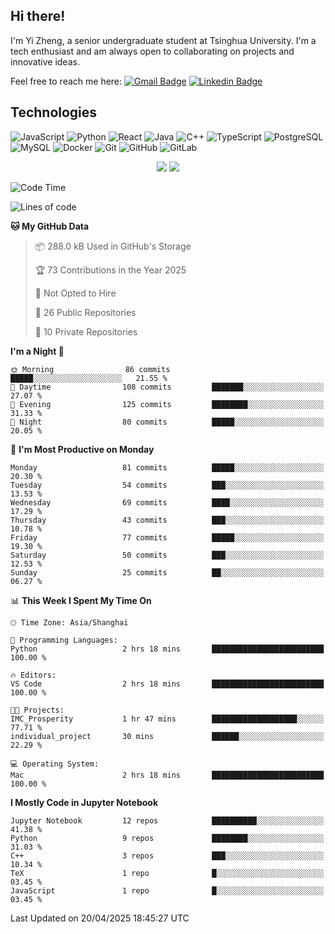## Hi there!

I'm Yi Zheng, a senior undergraduate student at Tsinghua University. I'm a tech enthusiast and am always open to collaborating on projects and innovative ideas.

Feel free to reach me here: [![Gmail Badge](https://img.shields.io/badge/-zhengyi20thu@gmail.com-c14438?style=flat-square&logo=Gmail&logoColor=white&link=mailto:zhengyi20thu@gmail.com)](mailto:zhengyi20thu@gmail.com)
[![Linkedin Badge](https://img.shields.io/badge/-yizheng20-blue?style=flat-square&logo=Linkedin&logoColor=white&link=https://www.linkedin.com/in/yizheng20/)](https://www.linkedin.com/in/yi-zheng-mfe/)

## Technologies

![JavaScript](https://img.shields.io/badge/-JavaScript-black?style=flat-square&logo=javascript)
![Python](https://img.shields.io/badge/-Python-black?style=flat-square&logo=Python)
![React](https://img.shields.io/badge/-React-black?style=flat-square&logo=react)
![Java](https://img.shields.io/badge/-java-E34A86?style=flat-square&logo=java)
![C++](https://img.shields.io/badge/-C++-00599C?style=flat-square&logo=c)
![TypeScript](https://img.shields.io/badge/-TypeScript-007ACC?style=flat-square&logo=typescript)
![PostgreSQL](https://img.shields.io/badge/-PostgreSQL-336791?style=flat-square&logo=postgresql)
![MySQL](https://img.shields.io/badge/-MySQL-black?style=flat-square&logo=mysql)
![Docker](https://img.shields.io/badge/-Docker-black?style=flat-square&logo=docker)
![Git](https://img.shields.io/badge/-Git-black?style=flat-square&logo=git)
![GitHub](https://img.shields.io/badge/-GitHub-181717?style=flat-square&logo=github)
![GitLab](https://img.shields.io/badge/-GitLab-FCA121?style=flat-square&logo=gitlab)

<p align="center">
    <img src = "https://github-readme-stats.vercel.app/api?username=Zheng-Yi-git&show_icons=true&theme=yeblu&hide_border=true&count_private=true">
    <img src = "https://github-readme-stats.vercel.app/api/top-langs/?username=Zheng-Yi-git&hide=html,css&theme=yeblu&layout=compact&hide_border=true&count_private=true&langs_count=8">
</p>

<!--START_SECTION:waka-->
![Code Time](http://img.shields.io/badge/Code%20Time-1%2C272%20hrs%2010%20mins-blue)

![Lines of code](https://img.shields.io/badge/From%20Hello%20World%20I%27ve%20Written-2.8%20million%20lines%20of%20code-blue)

**🐱 My GitHub Data** 

> 📦 288.0 kB Used in GitHub's Storage 
 > 
> 🏆 73 Contributions in the Year 2025
 > 
> 🚫 Not Opted to Hire
 > 
> 📜 26 Public Repositories 
 > 
> 🔑 10 Private Repositories 
 > 
**I'm a Night 🦉** 

```text
🌞 Morning                86 commits          █████░░░░░░░░░░░░░░░░░░░░   21.55 % 
🌆 Daytime                108 commits         ███████░░░░░░░░░░░░░░░░░░   27.07 % 
🌃 Evening                125 commits         ████████░░░░░░░░░░░░░░░░░   31.33 % 
🌙 Night                  80 commits          █████░░░░░░░░░░░░░░░░░░░░   20.05 % 
```
📅 **I'm Most Productive on Monday** 

```text
Monday                   81 commits          █████░░░░░░░░░░░░░░░░░░░░   20.30 % 
Tuesday                  54 commits          ███░░░░░░░░░░░░░░░░░░░░░░   13.53 % 
Wednesday                69 commits          ████░░░░░░░░░░░░░░░░░░░░░   17.29 % 
Thursday                 43 commits          ███░░░░░░░░░░░░░░░░░░░░░░   10.78 % 
Friday                   77 commits          █████░░░░░░░░░░░░░░░░░░░░   19.30 % 
Saturday                 50 commits          ███░░░░░░░░░░░░░░░░░░░░░░   12.53 % 
Sunday                   25 commits          ██░░░░░░░░░░░░░░░░░░░░░░░   06.27 % 
```


📊 **This Week I Spent My Time On** 

```text
🕑︎ Time Zone: Asia/Shanghai

💬 Programming Languages: 
Python                   2 hrs 18 mins       █████████████████████████   100.00 % 

🔥 Editors: 
VS Code                  2 hrs 18 mins       █████████████████████████   100.00 % 

🐱‍💻 Projects: 
IMC_Prosperity           1 hr 47 mins        ███████████████████░░░░░░   77.71 % 
individual_project       30 mins             ██████░░░░░░░░░░░░░░░░░░░   22.29 % 

💻 Operating System: 
Mac                      2 hrs 18 mins       █████████████████████████   100.00 % 
```

**I Mostly Code in Jupyter Notebook** 

```text
Jupyter Notebook         12 repos            ██████████░░░░░░░░░░░░░░░   41.38 % 
Python                   9 repos             ████████░░░░░░░░░░░░░░░░░   31.03 % 
C++                      3 repos             ███░░░░░░░░░░░░░░░░░░░░░░   10.34 % 
TeX                      1 repo              █░░░░░░░░░░░░░░░░░░░░░░░░   03.45 % 
JavaScript               1 repo              █░░░░░░░░░░░░░░░░░░░░░░░░   03.45 % 
```




 Last Updated on 20/04/2025 18:45:27 UTC
<!--END_SECTION:waka-->
